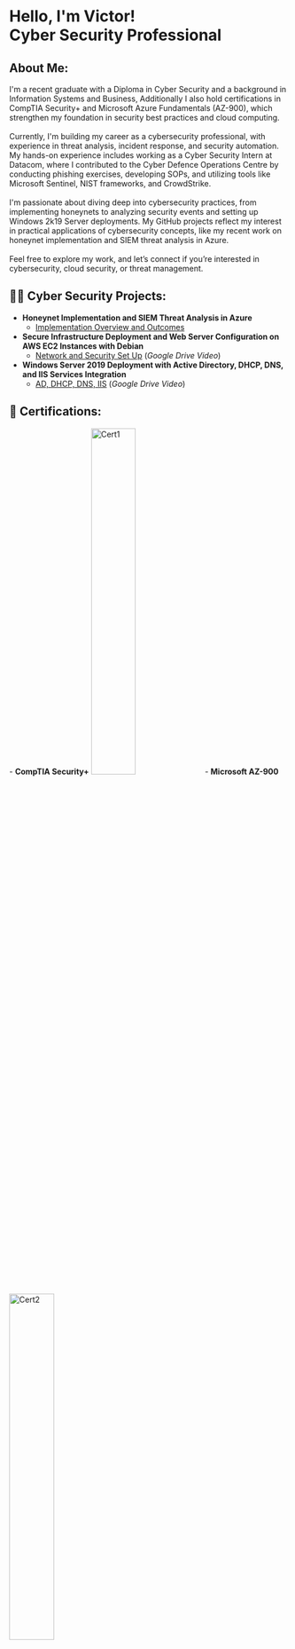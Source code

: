 <h1>Hello, I'm Victor! <br/><a>Cyber Security Professional</a>

<h2>About Me:</h2>
I'm a recent graduate with a Diploma in Cyber Security and a background in Information Systems and Business, Additionally I also hold certifications in CompTIA Security+ and Microsoft Azure Fundamentals (AZ-900), which strengthen my foundation in security best practices and cloud computing. 
<br />
<br />
Currently, I'm building my career as a cybersecurity professional, with experience in threat analysis, incident response, and security automation. My hands-on experience includes working as a Cyber Security Intern at Datacom, where I contributed to the Cyber Defence Operations Centre by conducting phishing exercises, developing SOPs, and utilizing tools like Microsoft Sentinel, NIST frameworks, and CrowdStrike.
<br />
<br />
I'm passionate about diving deep into cybersecurity practices, from implementing honeynets to analyzing security events and setting up Windows 2k19 Server deployments. My GitHub projects reflect my interest in practical applications of cybersecurity concepts, like my recent work on honeynet implementation and SIEM threat analysis in Azure.
<br />
<br />
Feel free to explore my work, and let’s connect if you’re interested in cybersecurity, cloud security, or threat management.

<h2>👨‍💻 Cyber Security Projects:</h2>

- <b>Honeynet Implementation and SIEM Threat Analysis in Azure</b>
  - [Implementation Overview and Outcomes](https://github.com/VictorAlegado/HoneynetLab) 
- <b>Secure Infrastructure Deployment and Web Server
Configuration on AWS EC2 Instances with Debian</b>
  - [Network and Security Set Up](https://drive.google.com/file/d/1Lw7wfgYXKKeI_UOh6Rkfa6rw_xcTgu06/view?usp=sharing) (_Google Drive Video_)
- <b>Windows Server 2019 Deployment with Active
Directory, DHCP, DNS, and IIS Services Integration</b>
  - [AD, DHCP, DNS, IIS](https://drive.google.com/file/d/1weUHbTAUo4rqtZkqT5eMX5xGeMemYvTx/view) (_Google Drive Video_)


<h2>📃 Certifications:</h2>
- <b>CompTIA Security+</b>
<img src="https://i.imgur.com/xLLg4qb.png" height="40%" width="40%" alt="Cert1"/>
- <b>Microsoft AZ-900</b>
<img src="https://i.imgur.com/MCOFZsO.png" height="40%" width="40%" alt="Cert2"/>
